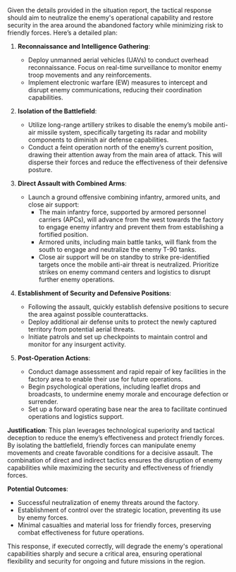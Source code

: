 Given the details provided in the situation report, the tactical response should aim to neutralize the enemy's operational capability and restore security in the area around the abandoned factory while minimizing risk to friendly forces. Here’s a detailed plan:

1. **Reconnaissance and Intelligence Gathering**:
   - Deploy unmanned aerial vehicles (UAVs) to conduct overhead reconnaissance. Focus on real-time surveillance to monitor enemy troop movements and any reinforcements.
   - Implement electronic warfare (EW) measures to intercept and disrupt enemy communications, reducing their coordination capabilities.

2. **Isolation of the Battlefield**:
   - Utilize long-range artillery strikes to disable the enemy’s mobile anti-air missile system, specifically targeting its radar and mobility components to diminish air defense capabilities.
   - Conduct a feint operation north of the enemy’s current position, drawing their attention away from the main area of attack. This will disperse their forces and reduce the effectiveness of their defensive posture.

3. **Direct Assault with Combined Arms**:
   - Launch a ground offensive combining infantry, armored units, and close air support:
     - The main infantry force, supported by armored personnel carriers (APCs), will advance from the west towards the factory to engage enemy infantry and prevent them from establishing a fortified position.
     - Armored units, including main battle tanks, will flank from the south to engage and neutralize the enemy T-90 tanks.
     - Close air support will be on standby to strike pre-identified targets once the mobile anti-air threat is neutralized. Prioritize strikes on enemy command centers and logistics to disrupt further enemy operations.
   
4. **Establishment of Security and Defensive Positions**:
   - Following the assault, quickly establish defensive positions to secure the area against possible counterattacks.
   - Deploy additional air defense units to protect the newly captured territory from potential aerial threats.
   - Initiate patrols and set up checkpoints to maintain control and monitor for any insurgent activity.

5. **Post-Operation Actions**:
   - Conduct damage assessment and rapid repair of key facilities in the factory area to enable their use for future operations.
   - Begin psychological operations, including leaflet drops and broadcasts, to undermine enemy morale and encourage defection or surrender.
   - Set up a forward operating base near the area to facilitate continued operations and logistics support.

**Justification**:
This plan leverages technological superiority and tactical deception to reduce the enemy’s effectiveness and protect friendly forces. By isolating the battlefield, friendly forces can manipulate enemy movements and create favorable conditions for a decisive assault. The combination of direct and indirect tactics ensures the disruption of enemy capabilities while maximizing the security and effectiveness of friendly forces.

**Potential Outcomes**:
- Successful neutralization of enemy threats around the factory.
- Establishment of control over the strategic location, preventing its use by enemy forces.
- Minimal casualties and material loss for friendly forces, preserving combat effectiveness for future operations.

This response, if executed correctly, will degrade the enemy's operational capabilities sharply and secure a critical area, ensuring operational flexibility and security for ongoing and future missions in the region.